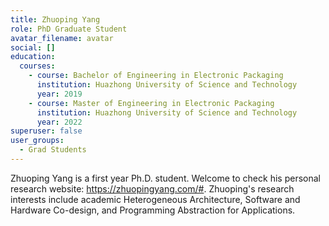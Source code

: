 ```yaml
---
title: Zhuoping Yang
role: PhD Graduate Student
avatar_filename: avatar
social: []
education:
  courses:
    - course: Bachelor of Engineering in Electronic Packaging
      institution: Huazhong University of Science and Technology
      year: 2019
    - course: Master of Engineering in Electronic Packaging
      institution: Huazhong University of Science and Technology
      year: 2022
superuser: false
user_groups:
  - Grad Students
---
```

Z﻿huoping Yang is a first year Ph.D. student. Welcome to check his personal research website: https://zhuopingyang.com/#. Zhuoping's research interests include academic Heterogeneous Architecture, Software and Hardware Co-design, and Programming Abstraction for Applications.